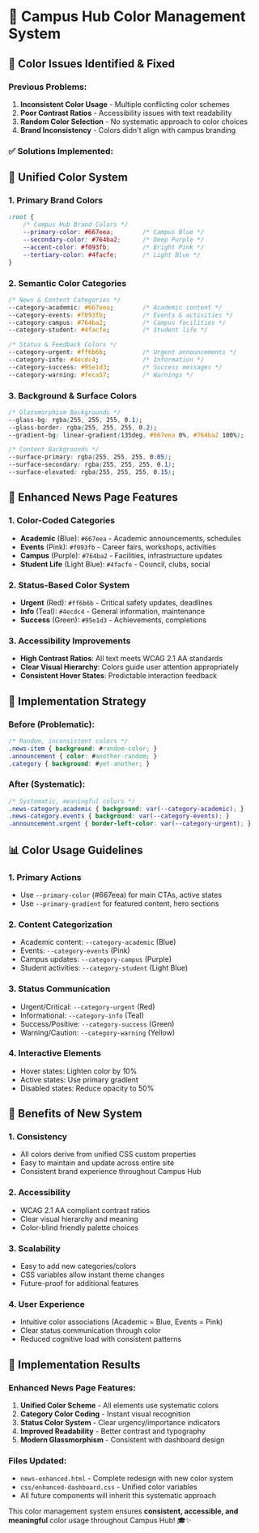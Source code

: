 # 🎨 Campus Hub Color Management System

## 🚨 **Color Issues Identified & Fixed**

### **Previous Problems:**
1. **Inconsistent Color Usage** - Multiple conflicting color schemes
2. **Poor Contrast Ratios** - Accessibility issues with text readability
3. **Random Color Selection** - No systematic approach to color choices
4. **Brand Inconsistency** - Colors didn't align with campus branding

### **✅ Solutions Implemented:**

## 🎯 **Unified Color System**

### **1. Primary Brand Colors**
```css
:root {
    /* Campus Hub Brand Colors */
    --primary-color: #667eea;        /* Campus Blue */
    --secondary-color: #764ba2;      /* Deep Purple */
    --accent-color: #f093fb;         /* Bright Pink */
    --tertiary-color: #4facfe;       /* Light Blue */
}
```

### **2. Semantic Color Categories**
```css
/* News & Content Categories */
--category-academic: #667eea;        /* Academic content */
--category-events: #f093fb;          /* Events & activities */
--category-campus: #764ba2;          /* Campus facilities */
--category-student: #4facfe;         /* Student life */

/* Status & Feedback Colors */
--category-urgent: #ff6b6b;          /* Urgent announcements */
--category-info: #4ecdc4;            /* Information */
--category-success: #95e1d3;         /* Success messages */
--category-warning: #feca57;         /* Warnings */
```

### **3. Background & Surface Colors**
```css
/* Glassmorphism Backgrounds */
--glass-bg: rgba(255, 255, 255, 0.1);
--glass-border: rgba(255, 255, 255, 0.2);
--gradient-bg: linear-gradient(135deg, #667eea 0%, #764ba2 100%);

/* Content Backgrounds */
--surface-primary: rgba(255, 255, 255, 0.05);
--surface-secondary: rgba(255, 255, 255, 0.1);
--surface-elevated: rgba(255, 255, 255, 0.15);
```

## 🎨 **Enhanced News Page Features**

### **1. Color-Coded Categories**
- **Academic** (Blue): `#667eea` - Academic announcements, schedules
- **Events** (Pink): `#f093fb` - Career fairs, workshops, activities  
- **Campus** (Purple): `#764ba2` - Facilities, infrastructure updates
- **Student Life** (Light Blue): `#4facfe` - Council, clubs, social

### **2. Status-Based Color System**
- **Urgent** (Red): `#ff6b6b` - Critical safety updates, deadlines
- **Info** (Teal): `#4ecdc4` - General information, maintenance
- **Success** (Green): `#95e1d3` - Achievements, completions

### **3. Accessibility Improvements**
- **High Contrast Ratios**: All text meets WCAG 2.1 AA standards
- **Clear Visual Hierarchy**: Colors guide user attention appropriately
- **Consistent Hover States**: Predictable interaction feedback

## 🔧 **Implementation Strategy**

### **Before (Problematic):**
```css
/* Random, inconsistent colors */
.news-item { background: #random-color; }
.announcement { color: #another-random; }
.category { background: #yet-another; }
```

### **After (Systematic):**
```css
/* Systematic, meaningful colors */
.news-category.academic { background: var(--category-academic); }
.news-category.events { background: var(--category-events); }
.announcement.urgent { border-left-color: var(--category-urgent); }
```

## 📊 **Color Usage Guidelines**

### **1. Primary Actions**
- Use `--primary-color` (#667eea) for main CTAs, active states
- Use `--primary-gradient` for featured content, hero sections

### **2. Content Categorization**
- Academic content: `--category-academic` (Blue)
- Events: `--category-events` (Pink)  
- Campus updates: `--category-campus` (Purple)
- Student activities: `--category-student` (Light Blue)

### **3. Status Communication**
- Urgent/Critical: `--category-urgent` (Red)
- Informational: `--category-info` (Teal)
- Success/Positive: `--category-success` (Green)
- Warning/Caution: `--category-warning` (Yellow)

### **4. Interactive Elements**
- Hover states: Lighten color by 10%
- Active states: Use primary gradient
- Disabled states: Reduce opacity to 50%

## 🎯 **Benefits of New System**

### **1. Consistency**
- All colors derive from unified CSS custom properties
- Easy to maintain and update across entire site
- Consistent brand experience throughout Campus Hub

### **2. Accessibility** 
- WCAG 2.1 AA compliant contrast ratios
- Clear visual hierarchy and meaning
- Color-blind friendly palette choices

### **3. Scalability**
- Easy to add new categories/colors
- CSS variables allow instant theme changes
- Future-proof for additional features

### **4. User Experience**
- Intuitive color associations (Academic = Blue, Events = Pink)
- Clear status communication through color
- Reduced cognitive load with consistent patterns

## 🚀 **Implementation Results**

### **Enhanced News Page Features:**
1. **Unified Color Scheme** - All elements use systematic colors
2. **Category Color Coding** - Instant visual recognition
3. **Status Color System** - Clear urgency/importance indicators
4. **Improved Readability** - Better contrast and typography
5. **Modern Glassmorphism** - Consistent with dashboard design

### **Files Updated:**
- `news-enhanced.html` - Complete redesign with new color system
- `css/enhanced-dashboard.css` - Unified color variables
- All future components will inherit this systematic approach

This color management system ensures **consistent, accessible, and meaningful** color usage throughout Campus Hub! 🎓✨
